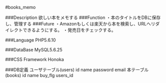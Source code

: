 #books_memo

###Description
	欲しい本をメモする
###Function
	・本のタイトルをDBに保存し、管理する
###Future
	・Amazonもしくは楽天から本を検索し、URLへリダイレクトできるようにする。
	・発売日をチェックする。


###Language
	PHP5.6.10

###DataBase
	MySQL5.6.25

###CSS Framework
	Honoka


###DB定義
	ユーザテーブル(users)
		id
		name
		password
		email
	本テーブル(books)
		id
		name
		buy_flg
		users_id
		